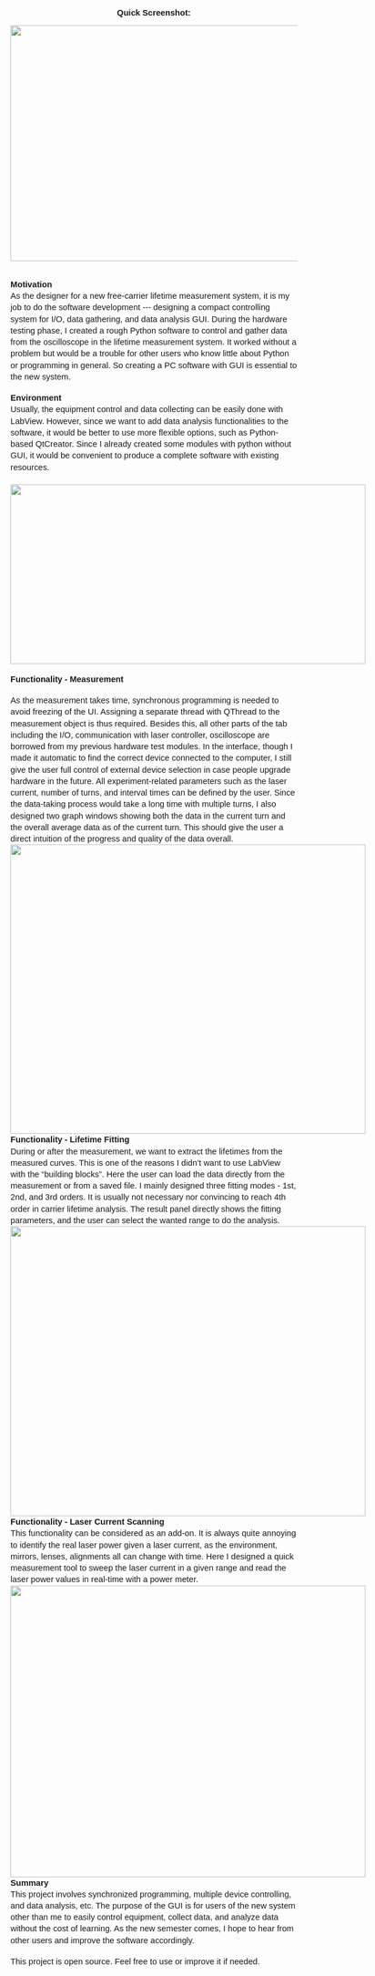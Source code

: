 <p style="text-align: center;"><span style="font-family: Arial; font-size: 11pt; font-weight: 700; white-space: pre-wrap;">Quick Screenshot:</span></p><div class="separator" style="clear: both; text-align: center;"><img height="414" src="https://lh3.googleusercontent.com/Fa6ExmElfRSdT-3KXd7KCn6dDQhft98r8YDkgiYYBla7z9Hg4lMruYx8-DKqGSxW8LJtNXPLno1CqrInhig_Oo1jO-p9_nk3MJ0LelCSLZTj1mwyqIoHNFSTcXhDJ_zhHfT24XzW=w508-h414" style="font-family: Arial; font-size: 14.666666984558105px; font-weight: bold; margin-left: 0px; margin-top: 0px; text-align: left; white-space: pre-wrap;" width="508" /></div><p></p><span id="docs-internal-guid-26301928-7fff-2ec6-dd95-acc566eb17c6"><br /><p dir="ltr" style="line-height: 1.38; margin-bottom: 0pt; margin-top: 0pt;"><span style="font-family: Arial; font-size: 11pt; font-variant-east-asian: normal; font-variant-ligatures: normal; font-variant-position: normal; font-weight: 700; vertical-align: baseline; white-space: pre-wrap;">Motivation</span></p><p dir="ltr" style="line-height: 1.38; margin-bottom: 0pt; margin-top: 0pt;"><span style="font-family: Arial; font-size: 11pt; font-variant-east-asian: normal; font-variant-ligatures: normal; font-variant-position: normal; vertical-align: baseline; white-space: pre-wrap;">As the designer for a new free-carrier lifetime measurement system, it is my job to do the software development --- designing a compact controlling system for I/O, data gathering, and data analysis GUI. During the hardware testing phase, I created a rough Python software to control and gather data from the oscilloscope in the lifetime measurement system. It worked without a problem but would be a trouble for other users who know little about Python or programming in general. So creating a PC software with GUI is essential to the new system.</span></p><br /><p dir="ltr" style="line-height: 1.38; margin-bottom: 0pt; margin-top: 0pt;"><span style="font-family: Arial; font-size: 11pt; font-variant-east-asian: normal; font-variant-ligatures: normal; font-variant-position: normal; font-weight: 700; vertical-align: baseline; white-space: pre-wrap;">Environment</span></p><p dir="ltr" style="line-height: 1.38; margin-bottom: 0pt; margin-top: 0pt;"><span style="font-family: Arial; font-size: 11pt; font-variant-east-asian: normal; font-variant-ligatures: normal; font-variant-position: normal; vertical-align: baseline; white-space: pre-wrap;">Usually, the equipment control and data collecting can be easily done with LabView. However, since we want to add data analysis functionalities to the software, it would be better to use more flexible options, such as Python-based QtCreator. Since I already created some modules with python without GUI, it would be convenient to produce a complete software with existing resources.</span></p><p dir="ltr" style="line-height: 1.38; margin-bottom: 0pt; margin-top: 0pt;"><span style="font-family: Arial; font-size: 11pt; font-variant-east-asian: normal; font-variant-ligatures: normal; font-variant-position: normal; vertical-align: baseline; white-space: pre-wrap;"><br /></span></p><p dir="ltr" style="line-height: 1.38; margin-bottom: 0pt; margin-top: 0pt;"><span style="font-family: Arial; font-size: 11pt; font-variant-east-asian: normal; font-variant-ligatures: normal; font-variant-position: normal; vertical-align: baseline; white-space: pre-wrap;"><span style="border: none; display: inline-block; height: 315px; overflow: hidden; width: 624px;"><img height="315" src="https://lh5.googleusercontent.com/X-xxDDHVEwvKq7I4N5j0keFpm6y70l_hAUqU-v5Y3h7b0lAcKiYpaSkU1QSfrElZOWzAukP9NBB4MmVc6d41fwiuWrAuFwtNhlNIqLpIqrTvc7u-sCyilIQqaS0x91KFX-uKrO5F=s0" style="margin-left: 0px; margin-top: 0px;" width="624" /></span></span></p><br /><p dir="ltr" style="line-height: 1.38; margin-bottom: 0pt; margin-top: 0pt;"><span style="font-family: Arial; font-size: 11pt; font-variant-east-asian: normal; font-variant-ligatures: normal; font-variant-position: normal; font-weight: 700; vertical-align: baseline; white-space: pre-wrap;">Functionality - Measurement</span></p><br /><p dir="ltr" style="line-height: 1.38; margin-bottom: 0pt; margin-top: 0pt;"><span style="font-family: Arial; font-size: 11pt; font-variant-east-asian: normal; font-variant-ligatures: normal; font-variant-position: normal; vertical-align: baseline; white-space: pre-wrap;">As the measurement takes time, synchronous programming is needed to avoid freezing of the UI. Assigning a separate thread with QThread to the measurement object is thus required. Besides this, all other parts of the tab including the I/O, communication with laser controller, oscilloscope are borrowed from my previous hardware test modules. In the interface, though I made it automatic to find the correct device connected to the computer, I still give the user full control of external device selection in case people upgrade hardware in the future. All experiment-related parameters such as the laser current, number of turns, and interval times can be defined by the user. Since the data-taking process would take a long time with multiple turns, I also designed two graph windows showing both the data in the current turn and the overall average data as of the current turn. This should give the user a direct intuition of the progress and quality of the data overall.</span></p><p dir="ltr" style="line-height: 1.38; margin-bottom: 0pt; margin-top: 0pt;"><span style="font-family: Arial; font-size: 11pt; font-variant-east-asian: normal; font-variant-ligatures: normal; font-variant-position: normal; font-weight: 700; vertical-align: baseline; white-space: pre-wrap;"><span style="border: none; display: inline-block; height: 508px; overflow: hidden; width: 624px;"><img height="508" src="https://lh4.googleusercontent.com/ca_j89Q9O9a3aiA2YSYD0f2HAevgEix-Ddw6w13E_apUAo3DiEzSxIh79IuUBDpw_Rj-NMnf1fWHM42d6SCQzAwHmVBzIlUrtbQgn4zq1Zdluw3LH-gUuPi0n5E6k_kk7qSbt9JZ=s0" style="margin-left: 0px; margin-top: 0px;" width="624" /></span></span></p><p dir="ltr" style="line-height: 1.38; margin-bottom: 0pt; margin-top: 0pt;"><span style="font-family: Arial; font-size: 11pt; font-variant-east-asian: normal; font-variant-ligatures: normal; font-variant-position: normal; font-weight: 700; vertical-align: baseline; white-space: pre-wrap;">Functionality - Lifetime Fitting</span></p><p dir="ltr" style="line-height: 1.38; margin-bottom: 0pt; margin-top: 0pt;"><span style="font-family: Arial; font-size: 11pt; font-variant-east-asian: normal; font-variant-ligatures: normal; font-variant-position: normal; vertical-align: baseline; white-space: pre-wrap;">During or after the measurement, we want to extract the lifetimes from the measured curves. This is one of the reasons I didn’t want to use LabView with the “building blocks”. Here the user can load the data directly from the measurement or from a saved file. I mainly designed three fitting modes - 1st, 2nd, and 3rd orders. It is usually not necessary nor convincing to reach 4th order in carrier lifetime analysis. The result panel directly shows the fitting parameters, and the user can select the wanted range to do the analysis.</span></p><p dir="ltr" style="line-height: 1.38; margin-bottom: 0pt; margin-top: 0pt;"><span style="font-family: Arial; font-size: 11pt; font-variant-east-asian: normal; font-variant-ligatures: normal; font-variant-position: normal; font-weight: 700; vertical-align: baseline; white-space: pre-wrap;"><span style="border: none; display: inline-block; height: 509px; overflow: hidden; width: 624px;"><img height="509" src="https://lh3.googleusercontent.com/Fa6ExmElfRSdT-3KXd7KCn6dDQhft98r8YDkgiYYBla7z9Hg4lMruYx8-DKqGSxW8LJtNXPLno1CqrInhig_Oo1jO-p9_nk3MJ0LelCSLZTj1mwyqIoHNFSTcXhDJ_zhHfT24XzW=s0" style="margin-left: 0px; margin-top: 0px;" width="624" /></span></span></p><p dir="ltr" style="line-height: 1.38; margin-bottom: 0pt; margin-top: 0pt;"><span style="font-family: Arial; font-size: 11pt; font-variant-east-asian: normal; font-variant-ligatures: normal; font-variant-position: normal; font-weight: 700; vertical-align: baseline; white-space: pre-wrap;">Functionality - Laser Current Scanning</span></p><p dir="ltr" style="line-height: 1.38; margin-bottom: 0pt; margin-top: 0pt;"><span style="font-family: Arial; font-size: 11pt; font-variant-east-asian: normal; font-variant-ligatures: normal; font-variant-position: normal; vertical-align: baseline; white-space: pre-wrap;">This functionality can be considered as an add-on. It is always quite annoying to identify the real laser power given a laser current, as the environment, mirrors, lenses, alignments all can change with time. Here I designed a quick measurement tool to sweep the laser current in a given range and read the laser power values in real-time with a power meter.</span></p><p dir="ltr" style="line-height: 1.38; margin-bottom: 0pt; margin-top: 0pt;"><span style="font-family: Arial; font-size: 11pt; font-variant-east-asian: normal; font-variant-ligatures: normal; font-variant-position: normal; font-weight: 700; vertical-align: baseline; white-space: pre-wrap;"><span style="border: none; display: inline-block; height: 512px; overflow: hidden; width: 624px;"><img height="512" src="https://lh5.googleusercontent.com/Bvc3QAOdm0aok-FAKRkzrT5U5sMkYbOFPgcRJr_L6BIgtFxYVZdZ4zpTv5ETqde1XmwR62BnycxuAScsmOCOKeC6am44Ay2no-iN0r9iWg1mkaKnqmmmRrLWOVX7QTAIRYkfP4hj=s0" style="margin-left: 0px; margin-top: 0px;" width="624" /></span></span></p><p dir="ltr" style="line-height: 1.38; margin-bottom: 0pt; margin-top: 0pt;"><span style="font-family: Arial; font-size: 11pt; font-variant-east-asian: normal; font-variant-ligatures: normal; font-variant-position: normal; font-weight: 700; vertical-align: baseline; white-space: pre-wrap;">Summary</span></p><p dir="ltr" style="line-height: 1.38; margin-bottom: 0pt; margin-top: 0pt;"><span style="font-family: Arial; font-size: 11pt; font-variant-east-asian: normal; font-variant-ligatures: normal; font-variant-position: normal; vertical-align: baseline; white-space: pre-wrap;">This project involves synchronized programming, multiple device controlling, and data analysis, etc. The purpose of the GUI is for users of the new system other than me to easily control equipment, collect data, and analyze data without the cost of learning. As the new semester comes, I hope to hear from other users and improve the software accordingly.</span></p><br /><p dir="ltr" style="line-height: 1.38; margin-bottom: 0pt; margin-top: 0pt;"><span style="font-family: Arial; font-size: 11pt; font-variant-east-asian: normal; font-variant-ligatures: normal; font-variant-position: normal; vertical-align: baseline; white-space: pre-wrap;">This project is open source. Feel free to use or improve it if needed.</span></p><p dir="ltr" style="line-height: 1.38; margin-bottom: 0pt; margin-top: 0pt;"><br /></p></span><br class="Apple-interchange-newline" />
